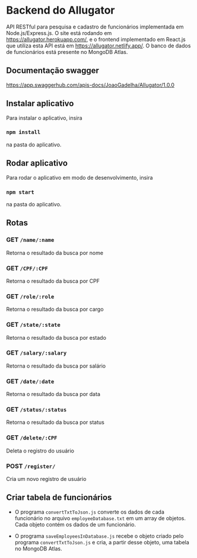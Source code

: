 # Backend do Allugator

API RESTful para pesquisa e cadastro de funcionários implementada em Node.js/Express.js. O site está rodando em https://allugator.herokuapp.com/, e o frontend implementado em React.js que utiliza esta API está em https://allugator.netlify.app/. O banco de dados de funcionários está presente no MongoDB Atlas.
 

## Documentação swagger

https://app.swaggerhub.com/apis-docs/JoaoGadelha/Allugator/1.0.0

## Instalar aplicativo 

Para instalar o aplicativo, insira

### `npm install`

na pasta do aplicativo.

## Rodar aplicativo

Para rodar o aplicativo em modo de desenvolvimento, insira

### `npm start`

na pasta do aplicativo.

## Rotas

### GET `/name/:name`

Retorna o resultado da busca por nome

### GET `/CPF/:CPF`

Retorna o resultado da busca por CPF

### GET `/role/:role`

Retorna o resultado da busca por cargo

### GET `/state/:state`

Retorna o resultado da busca por estado

### GET `/salary/:salary`

Retorna o resultado da busca por salário

### GET `/date/:date`

Retorna o resultado da busca por data

### GET `/status/:status`

Retorna o resultado da busca por status

### GET `/delete/:CPF`

Deleta o registro do usuário

### POST `/register/`

Cria um novo registro de usuário

## Criar tabela de funcionários

- O programa `convertTxtToJson.js` converte os dados de cada funcionário no arquivo `employeeDatabase.txt` em um array de objetos. Cada objeto contém os dados de um funcionário.

- O programa `saveEmployeesInDatabase.js` recebe o objeto criado pelo programa `convertTxtToJson.js` e cria, a partir desse objeto, uma tabela no MongoDB Atlas.
